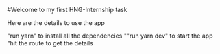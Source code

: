 #Welcome to my first HNG-Internship task

Here are the details to use the app

"run yarn" to install all the dependencies
""run yarn dev" to start the app
"hit the route to get the details
